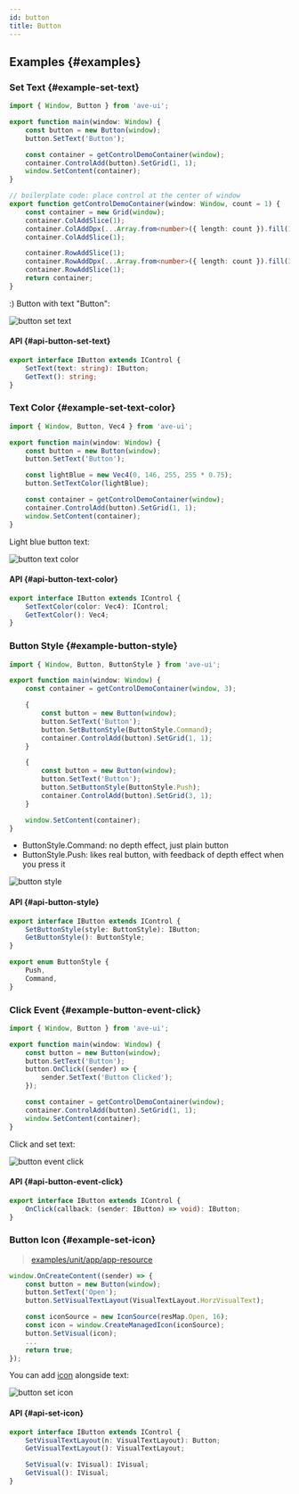 ```yaml
---
id: button
title: Button
---
```


## Examples {#examples}

### Set Text {#example-set-text}

```ts {5}
import { Window, Button } from 'ave-ui';

export function main(window: Window) {
    const button = new Button(window);
    button.SetText('Button');

    const container = getControlDemoContainer(window);
    container.ControlAdd(button).SetGrid(1, 1);
    window.SetContent(container);
}

// boilerplate code: place control at the center of window
export function getControlDemoContainer(window: Window, count = 1) {
    const container = new Grid(window);
    container.ColAddSlice(1);
    container.ColAddDpx(...Array.from<number>({ length: count }).fill(120));
    container.ColAddSlice(1);

    container.RowAddSlice(1);
    container.RowAddDpx(...Array.from<number>({ length: count }).fill(32));
    container.RowAddSlice(1);
    return container;
}
```

:) Button with text "Button":

![button set text](./assets/button-set-text.png)

#### API {#api-button-set-text}

```ts
export interface IButton extends IControl {
    SetText(text: string): IButton;
    GetText(): string;
}
```

### Text Color {#example-set-text-color}

```ts {7,8}
import { Window, Button, Vec4 } from 'ave-ui';

export function main(window: Window) {
    const button = new Button(window);
    button.SetText('Button');

    const lightBlue = new Vec4(0, 146, 255, 255 * 0.75);
    button.SetTextColor(lightBlue);

    const container = getControlDemoContainer(window);
    container.ControlAdd(button).SetGrid(1, 1);
    window.SetContent(container);
}
```

Light blue button text:

![button text color](./assets/button-text-color.png)

#### API {#api-button-text-color}

```ts
export interface IButton extends IControl {
    SetTextColor(color: Vec4): IControl;
    GetTextColor(): Vec4;
}
```

### Button Style {#example-button-style}

```ts {9,16}
import { Window, Button, ButtonStyle } from 'ave-ui';

export function main(window: Window) {
    const container = getControlDemoContainer(window, 3);

    {
        const button = new Button(window);
        button.SetText('Button');
        button.SetButtonStyle(ButtonStyle.Command);
        container.ControlAdd(button).SetGrid(1, 1);
    }

    {
        const button = new Button(window);
        button.SetText('Button');
        button.SetButtonStyle(ButtonStyle.Push);
        container.ControlAdd(button).SetGrid(3, 1);
    }

    window.SetContent(container);
}
```

-   ButtonStyle.Command: no depth effect, just plain button
-   ButtonStyle.Push: likes real button, with feedback of depth effect when you press it

![button style](./assets/button-style.gif)

#### API {#api-button-style}

```ts
export interface IButton extends IControl {
    SetButtonStyle(style: ButtonStyle): IButton;
    GetButtonStyle(): ButtonStyle;
}

export enum ButtonStyle {
    Push,
    Command,
}
```

### Click Event {#example-button-event-click}

```ts {6-8}
import { Window, Button } from 'ave-ui';

export function main(window: Window) {
    const button = new Button(window);
    button.SetText('Button');
    button.OnClick((sender) => {
        sender.SetText('Button Clicked');
    });

    const container = getControlDemoContainer(window);
    container.ControlAdd(button).SetGrid(1, 1);
    window.SetContent(container);
}
```

Click and set text:

![button event click](./assets/button-event-click.gif)

#### API {#api-button-event-click}

```ts
export interface IButton extends IControl {
    OnClick(callback: (sender: IButton) => void): IButton;
}
```

### Button Icon {#example-set-icon}

> [examples/unit/app/app-resource](https://github.com/qber-soft/Ave-Nodejs/blob/main/Code/Avernakis%20Nodejs/Test-Nodejs/examples/unit/app/app-resource.ts)

```ts {4,6-8}
window.OnCreateContent((sender) => {
    const button = new Button(window);
    button.SetText('Open');
    button.SetVisualTextLayout(VisualTextLayout.HorzVisualText);

    const iconSource = new IconSource(resMap.Open, 16);
    const icon = window.CreateManagedIcon(iconSource);
    button.SetVisual(icon);
    ...
    return true;
});
```

You can add [icon](icon#introduction) alongside text:

![button set icon](./assets/button-set-icon.png)

#### API {#api-set-icon}

```ts
export interface IButton extends IControl {
    SetVisualTextLayout(n: VisualTextLayout): Button;
    GetVisualTextLayout(): VisualTextLayout;

    SetVisual(v: IVisual): IVisual;
    GetVisual(): IVisual;
}
```
